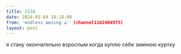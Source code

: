 ```yaml
---
title: 2134
date: 2024-05-04 18:18:00
from: 'endless шизing ⍼' (channel1162404975)
layout: post
---
```


я стану окончательно взрослым когда куплю себе зимнюю куртку
